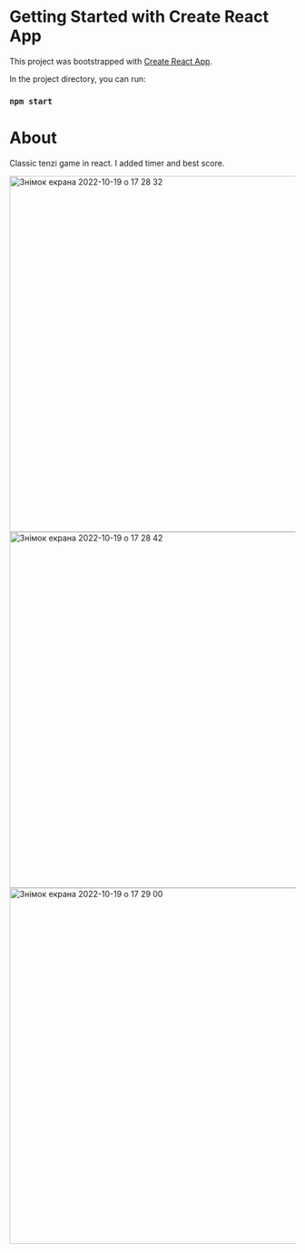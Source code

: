 # Getting Started with Create React App

This project was bootstrapped with [Create React App](https://github.com/facebook/create-react-app).

In the project directory, you can run:

### `npm start`

# About

Classic tenzi game in react. I added timer and best score.


<img width="626" alt="Знімок екрана 2022-10-19 о 17 28 32" src="https://user-images.githubusercontent.com/39155762/196741221-59821a97-61a3-4897-88ce-d57342ef5a1c.png">
<img width="626" alt="Знімок екрана 2022-10-19 о 17 28 42" src="https://user-images.githubusercontent.com/39155762/196741235-05fab6c6-5084-4358-8e0d-ea87284bafad.png">
<img width="626" alt="Знімок екрана 2022-10-19 о 17 29 00" src="https://user-images.githubusercontent.com/39155762/196741244-b9210743-558a-4215-82f8-a158cc03ecf3.png">
